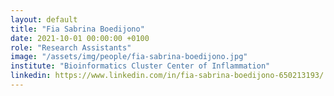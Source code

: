 ```yaml
---
layout: default
title: "Fia Sabrina Boedijono"
date: 2021-10-01 00:00:00 +0100
role: "Research Assistants"
image: "/assets/img/people/fia-sabrina-boedijono.jpg"
institute: "Bioinformatics Cluster Center of Inflammation"
linkedin: https://www.linkedin.com/in/fia-sabrina-boedijono-650213193/
---
```

